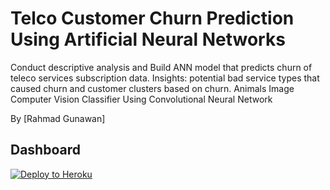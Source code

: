 # Telco Customer Churn Prediction Using Artificial Neural Networks
Conduct descriptive analysis and Build ANN model that predicts churn of teleco services subscription data. Insights:
potential bad service types that caused churn and customer clusters based on churn.
Animals Image Computer Vision Classifier Using Convolutional Neural Network


By [Rahmad Gunawan]
## Dashboard
[![Deploy to Heroku](https://www.herokucdn.com/deploy/button.svg)](https://deploy-fe-ragun.herokuapp.com/)

